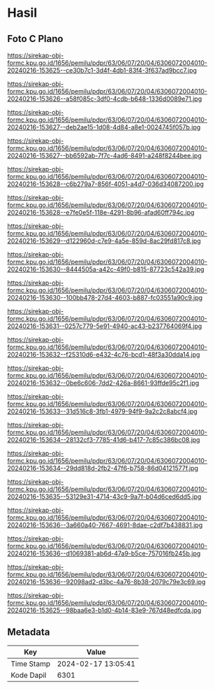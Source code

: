 # Hasil

## Foto C Plano

https://sirekap-obj-formc.kpu.go.id/1656/pemilu/pdpr/63/06/07/20/04/6306072004010-20240216-153625--ce30b7c1-3d4f-4db1-83f4-3f637ad9bcc7.jpg

https://sirekap-obj-formc.kpu.go.id/1656/pemilu/pdpr/63/06/07/20/04/6306072004010-20240216-153626--a58f085c-3df0-4cdb-b648-1336d0089e71.jpg

https://sirekap-obj-formc.kpu.go.id/1656/pemilu/pdpr/63/06/07/20/04/6306072004010-20240216-153627--deb2ae15-1d08-4d84-a8e1-0024745f057b.jpg

https://sirekap-obj-formc.kpu.go.id/1656/pemilu/pdpr/63/06/07/20/04/6306072004010-20240216-153627--bb6592ab-7f7c-4ad6-8491-a248f8244bee.jpg

https://sirekap-obj-formc.kpu.go.id/1656/pemilu/pdpr/63/06/07/20/04/6306072004010-20240216-153628--c6b279a7-856f-4051-a4d7-036d34087200.jpg

https://sirekap-obj-formc.kpu.go.id/1656/pemilu/pdpr/63/06/07/20/04/6306072004010-20240216-153628--e7fe0e5f-118e-4291-8b96-afad60ff794c.jpg

https://sirekap-obj-formc.kpu.go.id/1656/pemilu/pdpr/63/06/07/20/04/6306072004010-20240216-153629--d122960d-c7e9-4a5e-859d-8ac29fd817c8.jpg

https://sirekap-obj-formc.kpu.go.id/1656/pemilu/pdpr/63/06/07/20/04/6306072004010-20240216-153630--8444505a-a42c-49f0-b815-87723c542a39.jpg

https://sirekap-obj-formc.kpu.go.id/1656/pemilu/pdpr/63/06/07/20/04/6306072004010-20240216-153630--100bb478-27d4-4603-b887-fc03551a90c9.jpg

https://sirekap-obj-formc.kpu.go.id/1656/pemilu/pdpr/63/06/07/20/04/6306072004010-20240216-153631--0257c779-5e91-4940-ac43-b237764069f4.jpg

https://sirekap-obj-formc.kpu.go.id/1656/pemilu/pdpr/63/06/07/20/04/6306072004010-20240216-153632--f25310d6-e432-4c76-bcd1-48f3a30dda14.jpg

https://sirekap-obj-formc.kpu.go.id/1656/pemilu/pdpr/63/06/07/20/04/6306072004010-20240216-153632--0be6c606-7dd2-426a-8661-93ffde95c2f1.jpg

https://sirekap-obj-formc.kpu.go.id/1656/pemilu/pdpr/63/06/07/20/04/6306072004010-20240216-153633--31d516c8-3fb1-4979-94f9-9a2c2c8abcf4.jpg

https://sirekap-obj-formc.kpu.go.id/1656/pemilu/pdpr/63/06/07/20/04/6306072004010-20240216-153634--28132cf3-7785-41d6-b417-7c85c386bc08.jpg

https://sirekap-obj-formc.kpu.go.id/1656/pemilu/pdpr/63/06/07/20/04/6306072004010-20240216-153634--29dd818d-2fb2-47f6-b758-86d04121577f.jpg

https://sirekap-obj-formc.kpu.go.id/1656/pemilu/pdpr/63/06/07/20/04/6306072004010-20240216-153635--53129e31-4714-43c9-9a7f-b04d6ced6dd5.jpg

https://sirekap-obj-formc.kpu.go.id/1656/pemilu/pdpr/63/06/07/20/04/6306072004010-20240216-153636--3a660a40-7667-4691-8dae-c2df7b438831.jpg

https://sirekap-obj-formc.kpu.go.id/1656/pemilu/pdpr/63/06/07/20/04/6306072004010-20240216-153636--d1069381-ab6d-47a9-b5ce-757016fb245b.jpg

https://sirekap-obj-formc.kpu.go.id/1656/pemilu/pdpr/63/06/07/20/04/6306072004010-20240216-153636--92098ad2-d3bc-4a76-8b38-2079c79e3c69.jpg

https://sirekap-obj-formc.kpu.go.id/1656/pemilu/pdpr/63/06/07/20/04/6306072004010-20240216-153625--98baa6e3-b1d0-4b14-83e9-767d48edfcda.jpg


## Metadata

| Key        | Value               |
| ---------- | ------------------- |
| Time Stamp | 2024-02-17 13:05:41 |
| Kode Dapil | 6301                |



